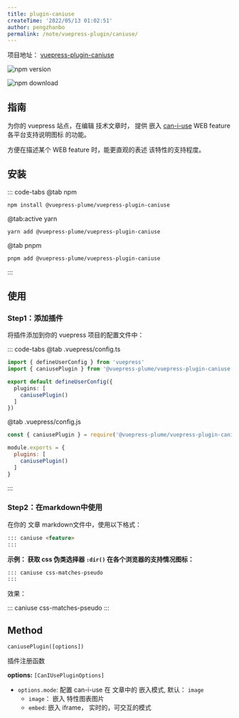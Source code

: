 ```yaml
---
title: plugin-caniuse
createTime: '2022/05/13 01:02:51'
author: pengzhanbo
permalink: /note/vuepress-plugin/caniuse/
---
```


项目地址： [vuepress-plugin-caniuse](https://github.com/pengzhanbo/vuepress-theme-plume/tree/main/packages/plugin-caniuse)

![npm version](https://badge.fury.io/js/@vuepress-plume%2Fvuepress-plugin-caniuse.svg)

![npm download](https://img.shields.io/npm/dy/@vuepress-plume/vuepress-plugin-caniuse)

## 指南

为你的 vuepress 站点，在编辑 技术文章时， 提供 嵌入 [can-i-use](https://caniuse.com/) WEB feature 各平台支持说明图标 的功能。

方便在描述某个 WEB feature 时，能更直观的表述 该特性的支持程度。

## 安装

::: code-tabs
@tab npm
``` sh
npm install @vuepress-plume/vuepress-plugin-caniuse
```

@tab:active yarn
``` sh
yarn add @vuepress-plume/vuepress-plugin-caniuse
```

@tab pnpm
``` sh
pnpm add @vuepress-plume/vuepress-plugin-caniuse
```

:::

## 使用

### Step1：添加插件

将插件添加到你的 vuepress 项目的配置文件中：

::: code-tabs
@tab .vuepress/config.ts
``` ts {2,6}
import { defineUserConfig } from 'vuepress'
import { caniusePlugin } from '@vuepress-plume/vuepress-plugin-caniuse'

export default defineUserConfig({
  plugins: [
    caniusePlugin()
  ]
})
```

@tab .vuepress/config.js
``` js {1,5}
const { caniusePlugin } = require('@vuepress-plume/vuepress-plugin-caniuse')

module.exports = {
  plugins: [
    caniusePlugin()
  ]
}
```

:::

### Step2：在markdown中使用

在你的 文章 markdown文件中，使用以下格式：

``` md
::: caniuse <feature>
:::
```

__示例： 获取 css 伪类选择器 `:dir()` 在各个浏览器的支持情况图标：__

``` md
::: caniuse css-matches-pseudo
:::
```
效果：

::: caniuse css-matches-pseudo
:::

## Method

`caniusePlugin([options])`

插件注册函数

__options:__ `[CanIUsePluginOptions]`

- `options.mode`: 配置 can-i-use 在 文章中的 嵌入模式, 默认： `image`
  - `image`： 嵌入 特性图表图片
  - `embed`:  嵌入 iframe， 实时的，可交互的模式
